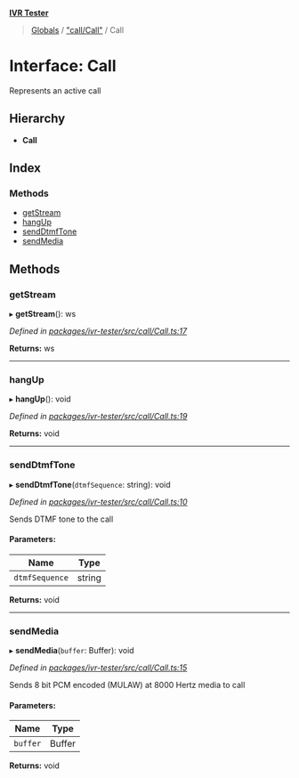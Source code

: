 **[IVR Tester](../README.md)**

> [Globals](../README.md) / ["call/Call"](../modules/_call_call_.md) / Call

# Interface: Call

Represents an active call

## Hierarchy

* **Call**

## Index

### Methods

* [getStream](_call_call_.call.md#getstream)
* [hangUp](_call_call_.call.md#hangup)
* [sendDtmfTone](_call_call_.call.md#senddtmftone)
* [sendMedia](_call_call_.call.md#sendmedia)

## Methods

### getStream

▸ **getStream**(): ws

*Defined in [packages/ivr-tester/src/call/Call.ts:17](https://github.com/SketchingDev/ivr-tester/blob/5493745/packages/ivr-tester/src/call/Call.ts#L17)*

**Returns:** ws

___

### hangUp

▸ **hangUp**(): void

*Defined in [packages/ivr-tester/src/call/Call.ts:19](https://github.com/SketchingDev/ivr-tester/blob/5493745/packages/ivr-tester/src/call/Call.ts#L19)*

**Returns:** void

___

### sendDtmfTone

▸ **sendDtmfTone**(`dtmfSequence`: string): void

*Defined in [packages/ivr-tester/src/call/Call.ts:10](https://github.com/SketchingDev/ivr-tester/blob/5493745/packages/ivr-tester/src/call/Call.ts#L10)*

Sends DTMF tone to the call

#### Parameters:

Name | Type |
------ | ------ |
`dtmfSequence` | string |

**Returns:** void

___

### sendMedia

▸ **sendMedia**(`buffer`: Buffer): void

*Defined in [packages/ivr-tester/src/call/Call.ts:15](https://github.com/SketchingDev/ivr-tester/blob/5493745/packages/ivr-tester/src/call/Call.ts#L15)*

Sends 8 bit PCM encoded (MULAW) at 8000 Hertz media to call

#### Parameters:

Name | Type |
------ | ------ |
`buffer` | Buffer |

**Returns:** void
